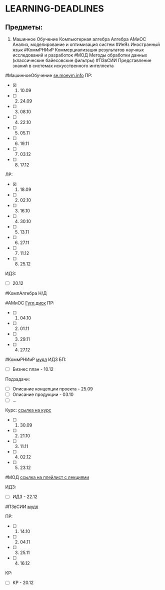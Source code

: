 # LEARNING-DEADLINES

## Предметы:
1) Машинное Обучение 
Компьютерная алгебра Алгебра
АМиОС Анализ, моделирование и оптимизация систем
#ИнЯз Иностранный язык
#КоммРНИиР Коммерциализация результатов научных исследований и разработок
#МОД Методы обработки данных (классические байесовские фильтры)
#ПЗвСИИ Представление знаний в системах искусственного интеллекта

#МашинноеОбучение 
[se.moevm.info](https://se.moevm.info/doku.php/courses:ml)
ПР:
- [x] 1. 10.09
- [ ] 2. 24.09
- [ ] 3. 08.10
- [ ] 4. 22.10
- [ ] 5. 05.11
- [ ] 6. 19.11
- [ ] 7. 03.12
- [ ] 8. 17.12

ЛР:
- [x] 1. 18.09
- [ ] 2. 02.10
- [ ] 3. 16.10
- [ ] 4. 30.10
- [ ] 5. 13.11
- [ ] 6. 27.11
- [ ] 7. 11.12
- [ ] 8. 25.12

ИДЗ:
- [ ] 20.12

#КомпАлгебра 
Н/Д

#АМиОС 
[Гугл диск](https://drive.google.com/drive/folders/1eRiQax-Zuc-ZKb6sH67-bWngDmvpQ40H)
ПР:
- [ ] 1. 04.10
- [ ] 2. 01.11
- [ ] 3. 29.11
- [ ] 4. 27.12

#КоммРНИиР 
[мудл](https://vec.etu.ru/moodle/course/view.php?id=20239)
ИДЗ БП:
- [ ] Бизнес план - 10.12

Подзадачи:
- [ ]  Описание концепции проекта - 25.09
- [ ] Описание продукции - 03.10
- [ ] ...

Курс:
[ссылка на курс](https://open.eltech.ru/courses/course-v1:kafedra-prikladnoy-ekonomiki+CRR+fall_2024/course/#block-v1:kafedra-prikladnoy-ekonomiki+CRR+fall_2024+type@chapter+block@7c5cc1f8c5f94f13b0f324ec38911560)
- [ ] 1. 30.09
- [ ] 2. 21.10
- [ ] 3. 11.11
- [ ] 4. 02.12
- [ ] 5. 23.12

#МОД 
[ссылка на плейлист с лекциями]([https://youtube.com/playlist?list=PLuMoV8RlrhkmdHOx57D8Wz3MjCSp7y5dA&si=szooqk9OlX_aJhMQ](https://youtube.com/playlist?list=PLuMoV8RlrhkmdHOx57D8Wz3MjCSp7y5dA&si=szooqk9OlX_aJhMQ))

ИДЗ:
- [ ] ИДЗ - 22.12

#ПЗвСИИ
[мудл](https://vec.etu.ru/moodle/course/view.php?id=19803)

ПР:
- [ ] 1. 14.10
- [ ] 2. 04.11
- [ ] 3. 25.11
- [ ] 4. 16.12 

КР:
- [ ] КР - 20.12



